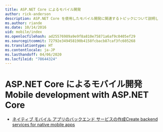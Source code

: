 ```yaml
---
title: ASP.NET Core によるモバイル開発
author: rick-anderson
description: ASP.NET Core を使用したモバイル開発に関連するトピックについて説明します。
ms.author: riande
ms.date: 10/14/2016
uid: mobile/index
ms.openlocfilehash: ad25576989a9e9f8a810e75871a6af9c0405ef29
ms.sourcegitcommit: 72792e349458190b4158fcbacb87caf3fc605268
ms.translationtype: HT
ms.contentlocale: ja-JP
ms.lasthandoff: 04/06/2020
ms.locfileid: "78644324"
---
```

# <a name="mobile-development-with-aspnet-core"></a><span data-ttu-id="c6cfd-103">ASP.NET Core によるモバイル開発</span><span class="sxs-lookup"><span data-stu-id="c6cfd-103">Mobile development with ASP.NET Core</span></span>

* [<span data-ttu-id="c6cfd-104">ネイティブ モバイル アプリのバックエンド サービスの作成</span><span class="sxs-lookup"><span data-stu-id="c6cfd-104">Create backend services for native mobile apps</span></span>](native-mobile-backend.md)
